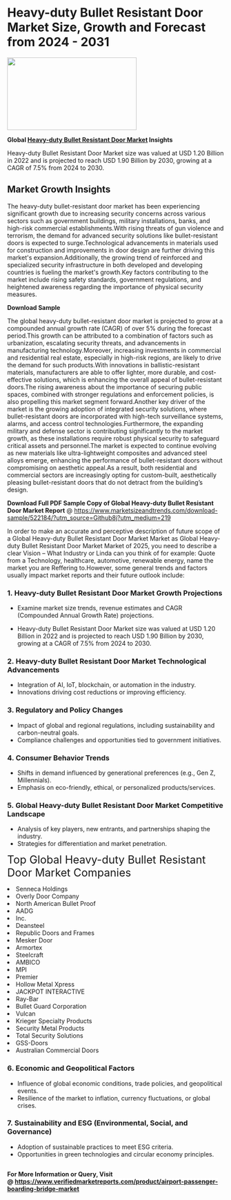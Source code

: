 <H1>Heavy-duty Bullet Resistant Door Market Size, Growth and Forecast from 2024 - 2031</H1><img class="aligncenter size-medium wp-image-584254" src="https://thirdeyenews.in/wp-content/uploads/2024/09/Global-Market-Research-300x168.jpeg" alt="" width="300" height="168" /><p><strong>Global&nbsp;<a href="https://www.marketsizeandtrends.com/download-sample/522184/?utm_source=Github8j?utm_medium=219">Heavy-duty Bullet Resistant Door Market</a> Insights</strong></p><p>Heavy-duty Bullet Resistant Door Market size was valued at USD 1.20 Billion in 2022 and is projected to reach USD 1.90 Billion by 2030, growing at a CAGR of 7.5% from 2024 to 2030.</p><p><h2>Market Growth Insights</h2> <p>The heavy-duty bullet-resistant door market has been experiencing significant growth due to increasing security concerns across various sectors such as government buildings, military installations, banks, and high-risk commercial establishments.With rising threats of gun violence and terrorism, the demand for advanced security solutions like bullet-resistant doors is expected to surge.Technological advancements in materials used for construction and improvements in door design are further driving this market's expansion.Additionally, the growing trend of reinforced and specialized security infrastructure in both developed and developing countries is fueling the market's growth.Key factors contributing to the market include rising safety standards, government regulations, and heightened awareness regarding the importance of physical security measures.</p> <p><strong>Download Sample</strong></p> <p>The global heavy-duty bullet-resistant door market is projected to grow at a compounded annual growth rate (CAGR) of over 5% during the forecast period.This growth can be attributed to a combination of factors such as urbanization, escalating security threats, and advancements in manufacturing technology.Moreover, increasing investments in commercial and residential real estate, especially in high-risk regions, are likely to drive the demand for such products.With innovations in ballistic-resistant materials, manufacturers are able to offer lighter, more durable, and cost-effective solutions, which is enhancing the overall appeal of bullet-resistant doors.The rising awareness about the importance of securing public spaces, combined with stronger regulations and enforcement policies, is also propelling this market segment forward.Another key driver of the market is the growing adoption of integrated security solutions, where bullet-resistant doors are incorporated with high-tech surveillance systems, alarms, and access control technologies.Furthermore, the expanding military and defense sector is contributing significantly to the market growth, as these installations require robust physical security to safeguard critical assets and personnel.The market is expected to continue evolving as new materials like ultra-lightweight composites and advanced steel alloys emerge, enhancing the performance of bullet-resistant doors without compromising on aesthetic appeal.As a result, both residential and commercial sectors are increasingly opting for custom-built, aesthetically pleasing bullet-resistant doors that do not detract from the building’s design.<p><span class=""><strong>Download Full PDF Sample Copy of Global Heavy-duty Bullet Resistant Door Market Report</strong> @ <a href="https://www.marketsizeandtrends.com/download-sample/522184/?utm_source=Github8j?utm_medium=219" target="_blank">https://www.marketsizeandtrends.com/download-sample/522184/?utm_source=Github8j?utm_medium=219</a></span></p><p>In order to make an accurate and perceptive description of future scope of a Global&nbsp;Heavy-duty Bullet Resistant Door Market Market as Global&nbsp;Heavy-duty Bullet Resistant Door Market Market of 2025, you need to describe a clear Vision &ndash; What Industry or Linda can you think of for example: Quote from a Technology, healthcare, automotive, renewable energy, name the market you are Reffering to.However, some general trends and factors usually impact market reports and their future outlook include:</p><h3>1.&nbsp;<strong>Heavy-duty Bullet Resistant Door Market Growth Projections</strong></h3><ul><li>Examine market size trends, revenue estimates and CAGR (Compounded Annual Growth Rate) projections.</li><li><p>Heavy-duty Bullet Resistant Door Market size was valued at USD 1.20 Billion in 2022 and is projected to reach USD 1.90 Billion by 2030, growing at a CAGR of 7.5% from 2024 to 2030.</p></li></ul><h3>2.&nbsp;<strong>Heavy-duty Bullet Resistant Door Market Technological Advancements</strong></h3><ul><li>Integration of AI, IoT, blockchain, or automation in the industry.</li><li>Innovations driving cost reductions or improving efficiency.</li></ul><h3>3.&nbsp;<strong>Regulatory and Policy Changes</strong></h3><ul><li>Impact of global and regional regulations, including sustainability and carbon-neutral goals.</li><li>Compliance challenges and opportunities tied to government initiatives.</li></ul><h3>4.&nbsp;<strong>Consumer Behavior Trends</strong></h3><ul><li>Shifts in demand influenced by generational preferences (e.g., Gen Z, Millennials).</li><li>Emphasis on eco-friendly, ethical, or personalized products/services.</li></ul><h3>5.&nbsp;<strong>Global Heavy-duty Bullet Resistant Door Market Competitive Landscape</strong></h3><ul><li>Analysis of key players, new entrants, and partnerships shaping the industry.</li><li>Strategies for differentiation and market penetration.</li></ul><p data-pm-slice="1 1 []"><span style="color: inherit; font-family: inherit; font-size: 25px;">Top Global Heavy-duty Bullet Resistant Door Market Companies</span></p><div class="" data-test-id=""><p><li>Senneca Holdings</li><li> Overly Door Company</li><li> North American Bullet Proof</li><li> AADG</li><li> Inc.</li><li> Deansteel</li><li> Republic Doors and Frames</li><li> Mesker Door</li><li> Armortex</li><li> Steelcraft</li><li> AMBICO</li><li> MPI</li><li> Premier</li><li> Hollow Metal Xpress</li><li> JACKPOT INTERACTIVE</li><li> Ray-Bar</li><li> Bullet Guard Corporation</li><li> Vulcan</li><li> Krieger Specialty Products</li><li> Security Metal Products</li><li> Total Security Solutions</li><li> GSS-Doors</li><li> Australian Commercial Doors</li></p></div><h3>6.&nbsp;<strong>Economic and Geopolitical Factors</strong></h3><ul><li>Influence of global economic conditions, trade policies, and geopolitical events.</li><li>Resilience of the market to inflation, currency fluctuations, or global crises.</li></ul><h3>7.&nbsp;<strong>Sustainability and ESG (Environmental, Social, and Governance)</strong></h3><ul><li>Adoption of sustainable practices to meet ESG criteria.</li><li>Opportunities in green technologies and circular economy principles.</li></ul><h2><strong style="font-size: 14px;">For More Information or Query, Visit @&nbsp;</strong><a style="background-color: #ffffff; font-size: 14px;" href="https://www.marketsizeandtrends.com/report/heavy-duty-bullet-resistant-door-market/" target="_blank">https://www.verifiedmarketreports.com/product/airport-passenger-boarding-bridge-market</a></h2>